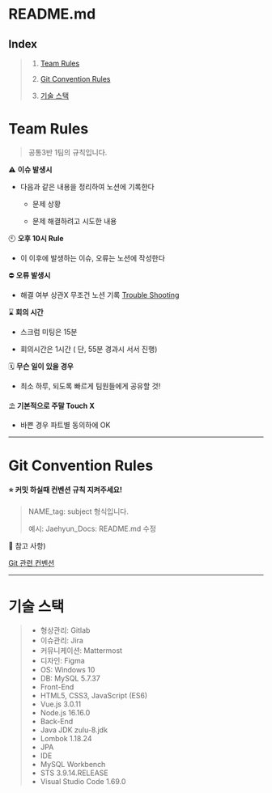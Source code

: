 # README.md



## Index

> 1. [Team Rules](#team-rules)
>
> 2. [Git Convention Rules](#git-convention-rules)
>
> 3. [기술 스택](#기술-스택)



# Team Rules

> 공통3반 1팀의 규칙입니다.



⚠️ **이슈 발생시**

- 다음과 같은 내용을 정리하여 노션에 기록한다

  - 문제 상황

  - 문제 해결하려고 시도한 내용

    

🕙 **오후 10시 Rule**

- 이 이후에 발생하는 이슈, 오류는 노션에 작성한다

  

⛔ **오류 발생시**

- 해결 여부 상관X 무조건 노션 기록 [Trouble Shooting](https://little-condor-54f.notion.site/Trouble-Shooting-be0e334cf078454aa332334697456c5d)

  

⌛ **회의 시간**

- 스크럼 미팅은 15분

- 회의시간은 1시간 ( 단, 55분 경과시 서서 진행)

  

🗓️ **무슨 일이 있을 경우**

- 최소 하루, 되도록 빠르게 팀원들에게 공유할 것!

  

⛱️ **기본적으로 주말 Touch X**

- 바쁜 경우 파트별 동의하에 OK



---



# Git Convention Rules



#### :star: 커밋 하실때 컨벤션 규칙 지켜주세요!

> NAME_tag: subject 형식입니다.
>
> 예시: Jaehyun_Docs: README.md 수정



:book: 참고 사항)

[Git 관련 컨벤션](https://little-condor-54f.notion.site/COMMIT-Convention-acfa64e3d6c840a1b4766273442e0adf)



----



# 기술 스택

>- 형상관리: Gitlab
>- 이슈관리: Jira
>- 커뮤니케이션: Mattermost
>- 디자인: Figma
>- OS: Windows 10
>- DB: MySQL 5.7.37
>- Front-End
>  - HTML5, CSS3, JavaScript (ES6)
>  - Vue.js 3.0.11
>  - Node.js 16.16.0
>- Back-End
>  - Java JDK zulu-8.jdk
>  - Lombok 1.18.24
>  - JPA
>- IDE
>  - MySQL Workbench
>  - STS 3.9.14.RELEASE
>  - Visual Studio Code 1.69.0
